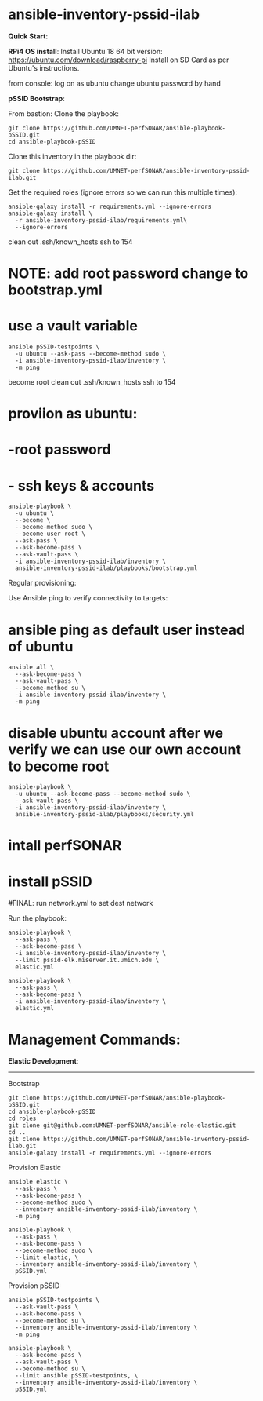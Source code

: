 # ansible-inventory-pssid-ilab

**Quick Start**:

**RPi4 OS install**:
Install Ubuntu 18 64 bit version:
https://ubuntu.com/download/raspberry-pi
Install on SD Card as per Ubuntu's instructions.

from console:
log on as ubuntu
change ubuntu password by hand


**pSSID Bootstrap**:

From bastion:
Clone the playbook:

```
git clone https://github.com/UMNET-perfSONAR/ansible-playbook-pSSID.git
cd ansible-playbook-pSSID
```

Clone this inventory in the playbook dir:
```
git clone https://github.com/UMNET-perfSONAR/ansible-inventory-pssid-ilab.git
```

Get the required roles (ignore errors so we can run this multiple times):

```
ansible-galaxy install -r requirements.yml --ignore-errors
ansible-galaxy install \
  -r ansible-inventory-pssid-ilab/requirements.yml\
  --ignore-errors
```

clean out .ssh/known_hosts
ssh to 154

# NOTE: add root password change to bootstrap.yml
# use a vault variable
```
ansible pSSID-testpoints \
  -u ubuntu --ask-pass --become-method sudo \
  -i ansible-inventory-pssid-ilab/inventory \
  -m ping
```

become root
clean out .ssh/known_hosts
ssh to 154

# proviion as ubuntu:
# -root password
# - ssh keys & accounts
```
ansible-playbook \
  -u ubuntu \
  --become \
  --become-method sudo \
  --become-user root \
  --ask-pass \
  --ask-become-pass \
  --ask-vault-pass \
  -i ansible-inventory-pssid-ilab/inventory \
  ansible-inventory-pssid-ilab/playbooks/bootstrap.yml
```

Regular provisioning:

Use Ansible ping to verify connectivity to targets:

# ansible ping as default user instead of ubuntu
```
ansible all \
  --ask-become-pass \
  --ask-vault-pass \
  --become-method su \
  -i ansible-inventory-pssid-ilab/inventory \
  -m ping
```

# disable ubuntu account after we verify we can use our own account to become root
```
ansible-playbook \
  -u ubuntu --ask-become-pass --become-method sudo \
  --ask-vault-pass \
  -i ansible-inventory-pssid-ilab/inventory \
  ansible-inventory-pssid-ilab/playbooks/security.yml
```

# intall perfSONAR 
# install pSSID
#FINAL: run network.yml to set dest network

Run the playbook:

```
ansible-playbook \
  --ask-pass \
  --ask-become-pass \
  -i ansible-inventory-pssid-ilab/inventory \
  --limit pssid-elk.miserver.it.umich.edu \
  elastic.yml
```

```
ansible-playbook \
  --ask-pass \
  --ask-become-pass \
  -i ansible-inventory-pssid-ilab/inventory \
  elastic.yml
```

# Management Commands:

**Elastic Development**:

---

Bootstrap

```
git clone https://github.com/UMNET-perfSONAR/ansible-playbook-pSSID.git
cd ansible-playbook-pSSID
cd roles
git clone git@github.com:UMNET-perfSONAR/ansible-role-elastic.git
cd ..
git clone https://github.com/UMNET-perfSONAR/ansible-inventory-pssid-ilab.git
ansible-galaxy install -r requirements.yml --ignore-errors
```

Provision Elastic

```
ansible elastic \
  --ask-pass \
  --ask-become-pass \
  --become-method sudo \
  --inventory ansible-inventory-pssid-ilab/inventory \
  -m ping

ansible-playbook \
  --ask-pass \
  --ask-become-pass \
  --become-method sudo \
  --limit elastic, \
  --inventory ansible-inventory-pssid-ilab/inventory \
  pSSID.yml
```

Provision pSSID

```
ansible pSSID-testpoints \
  --ask-vault-pass \
  --ask-become-pass \
  --become-method su \
  --inventory ansible-inventory-pssid-ilab/inventory \
  -m ping

ansible-playbook \
  --ask-become-pass \
  --ask-vault-pass \
  --become-method su \
  --limit ansible pSSID-testpoints, \
  --inventory ansible-inventory-pssid-ilab/inventory \
  pSSID.yml
```
